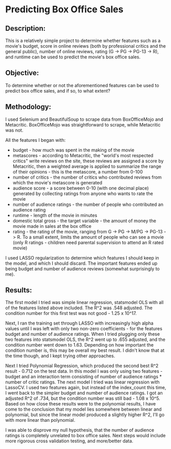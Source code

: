 # Predicting Box Office Sales

## Description:
This is a relatively simple project to determine whether features such as a movie's budget, score in online reviews (both by professional critics and the general public), number of online reviews, rating (G -> PG -> PG-13 -> R), and runtime can be used to predict the movie's box office sales.

## Objective:
To determine whether or not the aforementioned features can be used to predict box office sales, and if so, to what extent?

## Methodology:
I used Selenium and BeautifulSoup to scrape data from BoxOfficeMojo and Metacritic. BoxOfficeMojo was straightforward to scrape, while Metacritic was not.

All the features I began with:
- budget - how much was spent in the making of the movie
- metascores - according to Metacritic, the "world's most respected critics" write reviews on the site, these reviews are assigned a score by Metacritic, then a weighted average is applied to summarize the range of their opinions - this is the metascore, a number from 0-100
- number of critics - the number of critics who contributed reviews from which the movie's metascore is generated
- audience score - a score between 0-10 (with one decimal place) generated by collecting ratings from anyone who wants to rate the movie
- number of audience ratings - the number of people who contributed an audience rating
- runtime - length of the movie in minutes
- domestic total gross - the target variable - the amount of money the movie made in sales at the box office
- rating - the rating of the movie, ranging from G -> PG -> M/PG -> PG-13 -> R. To a small extent, limits the amount of people who can see a movie (only R ratings - children need parental supervision to attend an R rated movie)

I used LASSO regularization to determine which features I should keep in the model, and which I should discard. The important features ended up being budget and number of audience reviews (somewhat surprisingly to me).

## Results: <br>
The first model I tried was simple linear regression, statsmodel OLS with all of the features listed above included. The R^2 was .548 adjusted. The condition number for this first test was not good - 1.25 x 10^17.

Next, I ran the training set through LASSO with increasingly high alpha values until I was left with only two non-zero coefficients - for the features budget and number of audience ratings. When I tried plugging only these two features into statsmodel OLS, the R^2 went up to .655 adjusted, and the condition number went down to 1.63. Depending on how important the condition number is, this may be overall my best result. I didn't know that at the time though, and I kept trying other approaches.

Next I tried Polynomial Regression, which produced the second best R^2 result - 0.712 on the test data. In this model I was only using two features - budget and an interaction term consisting of number of audience ratings * number of critic ratings. The next model I tried was linear regression with LassoCV. I used two features again, but instead of the index_count this time, I went back to the simpler budget and number of audience ratings. I got an adjusted R^2 of .734, but the condition number was still bad - 1.08 x 10^5. Based on how close these results were to the polynomial results, I have come to the conclusion that my model lies somewhere between linear and polynomial, but since the linear model produced a slightly higher R^2, I'll go with more linear than polynomial.

I was able to disprove my null hypothesis, that the number of audience ratings is completely unrelated to box office sales. Next steps would include more rigorous cross validation testing, and more/better data.
